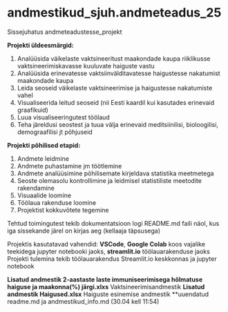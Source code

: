 # andmestikud_sjuh.andmeteadus_25
Sissejuhatus andmeteadustesse_projekt

**Projekti üldeesmärgid:**
1. Analüüsida väikelaste vaktsineeritust maakondade kaupa riiklikusse vaktsineerimiskavasse kuuluvate haiguste vastu
2. Analüüsida erinevatesse vaktsiinvälditavatesse haigustesse nakatumist maakondade kaupa 
3. Leida seoseid väikelaste vaktsineerimise ja haigustesse nakatumiste vahel 
4. Visualiseerida leitud seoseid (nii Eesti kaardil kui kasutades erinevaid graafikuid)
5. Luua visualiseeringutest töölaud
6. Teha järeldusi seostest ja tuua välja erinevaid meditsiinilisi, bioloogilisi, demograafilisi jt põhjuseid 

**Projekti põhilised etapid:**
1. Andmete leidmine 
2. Andmete puhastamine jm töötlemine
3. Andmete analüüsimine põhilisemate kirjeldava statistika meetmetega
4. Seoste olemasolu kontrollimine ja leidmisel statistiliste meetodite rakendamine  
5. Visuaalide loomine
6. Töölaua rakenduse loomine
7. Projektist kokkuvõtete tegemine

Tehtud toimingutest tekib dokumentatsioon logi README.md faili näol, kus iga sissekande järel on kirjas aeg (kellaaja täpsusega)

Projektis kasutatavad vahendid: **VSCode**, **Google Colab** koos vajalike teekidega jupyter notebooki jaoks, **streamlit.io** töölauarakenduse jaoks
Projekti tulemina tekib töölauarakendus Streamlit.io keskkonnas ja jupyter notebook

**Lisatud andmestik 2-aastaste laste immuniseerimisega hõlmatuse haiguse ja maakonna(%) järgi.xlxs**
Vaktsineerimisandmestik
**Lisatud andmestik Haigused.xlsx**
Haiguste esinemise andmestik
**uuendatud readme.md ja andmestikud_info.md (30.04 kell 11:54)